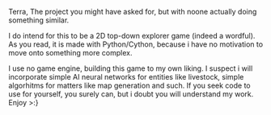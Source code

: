 Terra,
The project you might have asked for,
but with noone actually doing something similar.

I do intend for this to be a 2D top-down explorer game (indeed a wordful).
As you read, it is made with Python/Cython,
because i have no motivation to move onto something more complex.

I use no game engine, building this game to my own liking.
I suspect i will incorporate simple AI neural networks for entities like livestock,
simple algorhitms for matters like map generation and such.
If you seek code to use for yourself, you surely can, but i doubt you will understand my work.
Enjoy >:}
